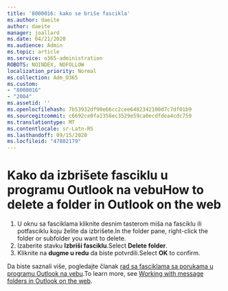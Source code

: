 ```yaml
---
title: '8000016: kako se briše fascikla'
ms.author: daeite
author: daeite
manager: joallard
ms.date: 04/21/2020
ms.audience: Admin
ms.topic: article
ms.service: o365-administration
ROBOTS: NOINDEX, NOFOLLOW
localization_priority: Normal
ms.collection: Adm_O365
ms.custom:
- "8000016"
- "2004"
ms.assetid: ''
ms.openlocfilehash: 7b53932df90e66cc2cee6482342100d7c7df01b9
ms.sourcegitcommit: c6692ce0fa1358ec3529e59ca0ecdfdea4cdc759
ms.translationtype: MT
ms.contentlocale: sr-Latn-RS
ms.lasthandoff: 09/15/2020
ms.locfileid: "47802179"
---
```

# <a name="how-to-delete-a-folder-in-outlook-on-the-web"></a><span data-ttu-id="6b2e3-102">Kako da izbrišete fasciklu u programu Outlook na vebu</span><span class="sxs-lookup"><span data-stu-id="6b2e3-102">How to delete a folder in Outlook on the web</span></span>

1. <span data-ttu-id="6b2e3-103">U oknu sa fasciklama kliknite desnim tasterom miša na fasciklu ili potfasciklu koju želite da izbrišete.</span><span class="sxs-lookup"><span data-stu-id="6b2e3-103">In the folder pane, right-click the folder or subfolder you want to delete.</span></span>
2. <span data-ttu-id="6b2e3-104">Izaberite stavku **Izbriši fasciklu**.</span><span class="sxs-lookup"><span data-stu-id="6b2e3-104">Select **Delete folder**.</span></span>
3. <span data-ttu-id="6b2e3-105">Kliknite na **dugme u redu** da biste potvrdili.</span><span class="sxs-lookup"><span data-stu-id="6b2e3-105">Select **OK** to confirm.</span></span>

<span data-ttu-id="6b2e3-106">Da biste saznali više, pogledajte članak [rad sa fasciklama sa porukama u programu Outlook na vebu](https://support.office.com/article/ae0f10d6-54e7-4f29-acd3-78cdc3fdcb9f).</span><span class="sxs-lookup"><span data-stu-id="6b2e3-106">To learn more, see [Working with message folders in Outlook on the web](https://support.office.com/article/ae0f10d6-54e7-4f29-acd3-78cdc3fdcb9f).</span></span>

